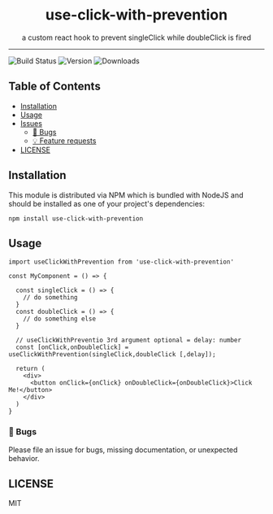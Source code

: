 <div align="center">
<h1>use-click-with-prevention</h1>

<p>a custom react hook to prevent singleClick while doubleClick is fired
</p>
</div>

---

<!-- prettier-ignore-start -->
![Build Status](https://img.shields.io/travis/com/sebmaz93/use-click-with-prevention?style=plastic)
![Version](https://img.shields.io/npm/v/use-click-with-prevention)
![Downloads](https://img.shields.io/npm/dm/use-click-with-prevention)
<!-- prettier-ignore-end -->

## Table of Contents

<!-- START doctoc generated TOC please keep comment here to allow auto update -->
<!-- DON'T EDIT THIS SECTION, INSTEAD RE-RUN doctoc TO UPDATE -->

- [Installation](#installation)
- [Usage](#usage)
- [Issues](#issues)
    - [🐛 Bugs](#-bugs)
    - [💡 Feature requests](#-feature-requests)
- [LICENSE](#license)

<!-- END doctoc generated TOC please keep comment here to allow auto update -->

## Installation

This module is distributed via NPM which is bundled with NodeJS and
should be installed as one of your project's dependencies:

`npm install use-click-with-prevention`

## Usage

```
import useClickWithPrevention from 'use-click-with-prevention'

const MyComponent = () => {

  const singleClick = () => {
    // do something
  }
  const doubleClick = () => {
    // do something else
  }
  
  // useClickWithPreventio 3rd argument optional = delay: number
  const [onClick,onDoubleClick] = useClickWithPrevention(singleClick,doubleClick [,delay]);
  
  return (
    <div>
      <button onClick={onClick} onDoubleClick={onDoubleClick}>Click Me!</button>
    </div>
  )
}
```

### 🐛 Bugs

Please file an issue for bugs, missing documentation, or unexpected behavior.

## LICENSE

MIT